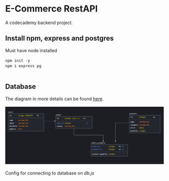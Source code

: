 # E-Commerce RestAPI 
A codecademy backend project.
<br />

## Install npm, express and postgres
Must have node installed

`npm init -y` <br />
`npm i express pg ` <br />
<br />

## Database

The diagram in more details can be found [here](https://app.sqldbm.com/PostgreSQL/Edit/p225798/#).<br />
<br />
![Database diagram](./resources/database_diagram_v1.jpg "Database diagram")<br />
<br />
Config for connecting to database on *db.js*<br />
<br />

